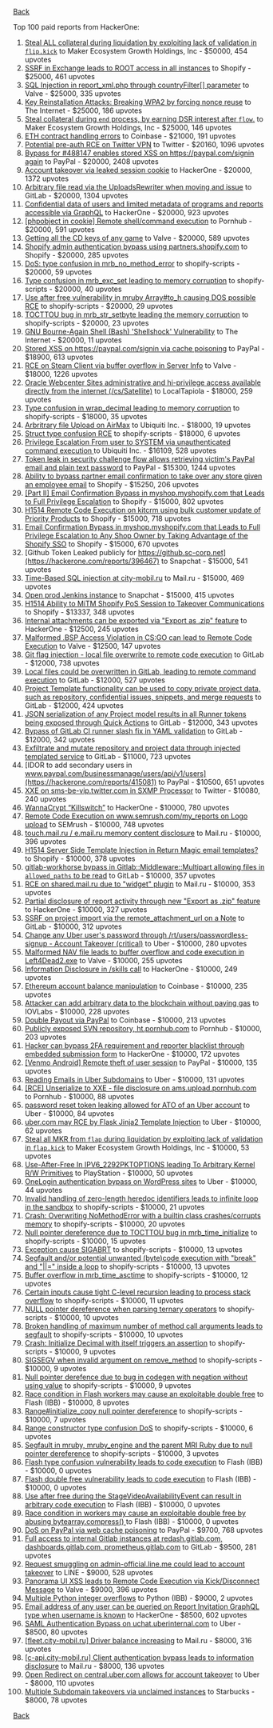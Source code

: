 [Back](../README.md)

Top 100 paid reports from HackerOne:

1. [Steal ALL collateral during liquidation by exploiting lack of validation in `flip.kick`](https://hackerone.com/reports/684092) to Maker Ecosystem Growth Holdings, Inc - $50000, 454 upvotes
2. [SSRF in Exchange leads to ROOT access in all instances](https://hackerone.com/reports/341876) to Shopify - $25000, 461 upvotes
3. [SQL Injection in report_xml.php through countryFilter[] parameter](https://hackerone.com/reports/383127) to Valve - $25000, 335 upvotes
4. [Key Reinstallation Attacks: Breaking WPA2 by forcing nonce reuse](https://hackerone.com/reports/286740) to The Internet - $25000, 186 upvotes
5. [Steal collateral during `end` process, by earning DSR interest after `flow`.](https://hackerone.com/reports/672664) to Maker Ecosystem Growth Holdings, Inc - $25000, 146 upvotes
6. [ETH contract handling errors](https://hackerone.com/reports/328526) to Coinbase - $21000, 191 upvotes
7. [Potential pre-auth RCE on Twitter VPN](https://hackerone.com/reports/591295) to Twitter - $20160, 1096 upvotes
8. [Bypass for #488147 enables stored XSS on https://paypal.com/signin again](https://hackerone.com/reports/510152) to PayPal - $20000, 2408 upvotes
9. [Account takeover via leaked session cookie](https://hackerone.com/reports/745324) to HackerOne - $20000, 1372 upvotes
10. [Arbitrary file read via the UploadsRewriter when moving and issue](https://hackerone.com/reports/827052) to GitLab - $20000, 1304 upvotes
11. [Confidential data of users and limited metadata of programs and reports accessible via GraphQL](https://hackerone.com/reports/489146) to HackerOne - $20000, 923 upvotes
12. [[phpobject in cookie] Remote shell/command execution](https://hackerone.com/reports/141956) to Pornhub - $20000, 591 upvotes
13. [Getting all the CD keys of any game](https://hackerone.com/reports/391217) to Valve - $20000, 589 upvotes
14. [Shopify admin authentication bypass using partners.shopify.com](https://hackerone.com/reports/270981) to Shopify - $20000, 285 upvotes
15. [DoS: type confusion in mrb_no_method_error](https://hackerone.com/reports/181871) to shopify-scripts - $20000, 59 upvotes
16. [Type confusion in mrb_exc_set leading to memory corruption](https://hackerone.com/reports/185041) to shopify-scripts - $20000, 40 upvotes
17. [Use after free vulnerability in mruby Array#to_h causing DOS possible RCE](https://hackerone.com/reports/181321) to shopify-scripts - $20000, 29 upvotes
18. [TOCTTOU bug in mrb_str_setbyte leading the memory corruption](https://hackerone.com/reports/181893) to shopify-scripts - $20000, 23 upvotes
19. [GNU Bourne-Again Shell (Bash) 'Shellshock' Vulnerability](https://hackerone.com/reports/29839) to The Internet - $20000, 11 upvotes
20. [Stored XSS on https://paypal.com/signin via cache poisoning](https://hackerone.com/reports/488147) to PayPal - $18900, 613 upvotes
21. [RCE on Steam Client via buffer overflow in Server Info](https://hackerone.com/reports/470520) to Valve - $18000, 1226 upvotes
22. [Oracle Webcenter Sites administrative and hi-privilege access available directly from the internet (/cs/Satellite)](https://hackerone.com/reports/170532) to LocalTapiola - $18000, 259 upvotes
23. [Type confusion in wrap_decimal leading to memory corruption](https://hackerone.com/reports/185051) to shopify-scripts - $18000, 35 upvotes
24. [Arbritrary file Upload on AirMax](https://hackerone.com/reports/73480) to Ubiquiti Inc. - $18000, 19 upvotes
25. [Struct type confusion RCE](https://hackerone.com/reports/181879) to shopify-scripts - $18000, 6 upvotes
26. [Privilege Escalation From user to SYSTEM via unauthenticated command execution ](https://hackerone.com/reports/544928) to Ubiquiti Inc. - $16109, 528 upvotes
27. [Token leak in security challenge flow allows retrieving victim's PayPal email and plain text password](https://hackerone.com/reports/739737) to PayPal - $15300, 1244 upvotes
28. [Ability to bypass partner email confirmation to take over any store given an employee email](https://hackerone.com/reports/300305) to Shopify - $15250, 206 upvotes
29. [[Part II] Email Confirmation Bypass in myshop.myshopify.com that Leads to Full Privilege Escalation](https://hackerone.com/reports/796808) to Shopify - $15000, 802 upvotes
30. [H1514 Remote Code Execution on kitcrm using bulk customer update of Priority Products](https://hackerone.com/reports/422944) to Shopify - $15000, 718 upvotes
31. [Email Confirmation Bypass in myshop.myshopify.com that Leads to Full Privilege Escalation to Any Shop Owner by Taking Advantage of the Shopify SSO](https://hackerone.com/reports/791775) to Shopify - $15000, 670 upvotes
32. [Github Token Leaked publicly for https://github.sc-corp.net](https://hackerone.com/reports/396467) to Snapchat - $15000, 541 upvotes
33. [Time-Based SQL injection at city-mobil.ru](https://hackerone.com/reports/868436) to Mail.ru - $15000, 469 upvotes
34. [Open prod Jenkins instance](https://hackerone.com/reports/231460) to Snapchat - $15000, 415 upvotes
35. [H1514 Ability to MiTM Shopify PoS Session to Takeover Communications](https://hackerone.com/reports/423467) to Shopify - $13337, 348 upvotes
36. [Internal attachments can be exported via "Export as .zip" feature](https://hackerone.com/reports/186230) to HackerOne - $12500, 245 upvotes
37. [Malformed .BSP Access Violation in CS:GO can lead to Remote Code Execution](https://hackerone.com/reports/351014) to Valve - $12500, 147 upvotes
38. [Git flag injection - local file overwrite to remote code execution](https://hackerone.com/reports/658013) to GitLab - $12000, 738 upvotes
39. [Local files could be overwritten in GitLab, leading to remote command execution](https://hackerone.com/reports/587854) to GitLab - $12000, 527 upvotes
40. [Project Template functionality can be used to copy private project data, such as repository, confidential issues, snippets, and merge requests](https://hackerone.com/reports/689314) to GitLab - $12000, 424 upvotes
41. [JSON serialization of any Project model results in all Runner tokens being exposed through Quick Actions](https://hackerone.com/reports/509924) to GitLab - $12000, 343 upvotes
42. [Bypass of GitLab CI runner slash fix in YAML validation](https://hackerone.com/reports/409395) to GitLab - $12000, 342 upvotes
43. [Exfiltrate and mutate repository and project data through injected templated service](https://hackerone.com/reports/446585) to GitLab - $11000, 723 upvotes
44. [IDOR to add secondary users in www.paypal.com/businessmanage/users/api/v1/users](https://hackerone.com/reports/415081) to PayPal - $10500, 651 upvotes
45. [XXE on sms-be-vip.twitter.com in SXMP Processor](https://hackerone.com/reports/248668) to Twitter - $10080, 240 upvotes
46. [WannaCrypt “Killswitch”](https://hackerone.com/reports/228648) to HackerOne - $10000, 780 upvotes
47. [Remote Code Execution on www.semrush.com/my_reports on Logo upload](https://hackerone.com/reports/403417) to SEMrush - $10000, 748 upvotes
48. [touch.mail.ru / e.mail.ru memory content disclosure](https://hackerone.com/reports/513236) to Mail.ru - $10000, 396 upvotes
49. [H1514 Server Side Template Injection in Return Magic email templates?](https://hackerone.com/reports/423541) to Shopify - $10000, 378 upvotes
50. [gitlab-workhorse bypass in Gitlab::Middleware::Multipart allowing files in `allowed_paths` to be read](https://hackerone.com/reports/850447) to GitLab - $10000, 357 upvotes
51. [RCE on shared.mail.ru due to "widget" plugin](https://hackerone.com/reports/518637) to Mail.ru - $10000, 353 upvotes
52. [Partial disclosure of report activity through new "Export as .zip" feature](https://hackerone.com/reports/182358) to HackerOne - $10000, 327 upvotes
53. [SSRF on project import via the remote_attachment_url on a Note](https://hackerone.com/reports/826361) to GitLab - $10000, 312 upvotes
54. [Change any Uber user's password through /rt/users/passwordless-signup - Account Takeover (critical)](https://hackerone.com/reports/143717) to Uber - $10000, 280 upvotes
55. [Malformed NAV file leads to buffer overflow and code execution in Left4Dead2.exe](https://hackerone.com/reports/542180) to Valve - $10000, 255 upvotes
56. [Information Disclosure in /skills call](https://hackerone.com/reports/188719) to HackerOne - $10000, 249 upvotes
57. [Ethereum account balance manipulation](https://hackerone.com/reports/300748) to Coinbase - $10000, 235 upvotes
58. [Attacker can add arbitrary data to the blockchain without paying gas](https://hackerone.com/reports/396954) to IOVLabs - $10000, 228 upvotes
59. [Double Payout via PayPal](https://hackerone.com/reports/307239) to Coinbase - $10000, 213 upvotes
60. [Publicly exposed SVN repository, ht.pornhub.com](https://hackerone.com/reports/72243) to Pornhub - $10000, 203 upvotes
61. [Hacker can bypass 2FA requirement and reporter blacklist through embedded submission form](https://hackerone.com/reports/418767) to HackerOne - $10000, 172 upvotes
62. [[Venmo Android] Remote theft of user session](https://hackerone.com/reports/401940) to PayPal - $10000, 135 upvotes
63. [Reading Emails in Uber Subdomains](https://hackerone.com/reports/156536) to Uber - $10000, 131 upvotes
64. [[RCE] Unserialize to XXE - file disclosure on ams.upload.pornhub.com](https://hackerone.com/reports/142562) to Pornhub - $10000, 88 upvotes
65. [password reset token leaking allowed for ATO of an Uber account](https://hackerone.com/reports/173551) to Uber - $10000, 84 upvotes
66. [uber.com may RCE by Flask Jinja2 Template Injection](https://hackerone.com/reports/125980) to Uber - $10000, 62 upvotes
67. [Steal all MKR from `flap` during liquidation by exploiting lack of validation in `flap.kick`](https://hackerone.com/reports/684152) to Maker Ecosystem Growth Holdings, Inc - $10000, 53 upvotes
68. [Use-After-Free In IPV6_2292PKTOPTIONS leading To Arbitrary Kernel R/W Primitives](https://hackerone.com/reports/826026) to PlayStation - $10000, 50 upvotes
69. [OneLogin authentication bypass on WordPress sites](https://hackerone.com/reports/136169) to Uber - $10000, 44 upvotes
70. [Invalid handling of zero-length heredoc identifiers leads to infinite loop in the sandbox](https://hackerone.com/reports/187305) to shopify-scripts - $10000, 21 upvotes
71. [Crash: Overwriting NoMethodError with a builtin class crashes/corrupts memory](https://hackerone.com/reports/186723) to shopify-scripts - $10000, 20 upvotes
72. [Null pointer dereference due to TOCTTOU bug in mrb_time_initialize](https://hackerone.com/reports/182274) to shopify-scripts - $10000, 15 upvotes
73. [Exception cause SIGABRT](https://hackerone.com/reports/180977) to shopify-scripts - $10000, 13 upvotes
74. [Segfault and/or potential unwanted (byte)code execution with "break" and "||=" inside a loop](https://hackerone.com/reports/183356) to shopify-scripts - $10000, 13 upvotes
75. [Buffer overflow in mrb_time_asctime](https://hackerone.com/reports/188326) to shopify-scripts - $10000, 12 upvotes
76. [Certain inputs cause tight C-level recursion leading to process stack overflow](https://hackerone.com/reports/189633) to shopify-scripts - $10000, 11 upvotes
77. [NULL pointer dereference when parsing ternary operators](https://hackerone.com/reports/181677) to shopify-scripts - $10000, 10 upvotes
78. [Broken handling of maximum number of method call arguments leads to segfault](https://hackerone.com/reports/182484) to shopify-scripts - $10000, 10 upvotes
79. [Crash: Initialize Decimal with itself triggers an assertion](https://hackerone.com/reports/185775) to shopify-scripts - $10000, 9 upvotes
80. [SIGSEGV when invalid argument on remove_method](https://hackerone.com/reports/181874) to shopify-scripts - $10000, 9 upvotes
81. [Null pointer derefence due to bug in codegen with negation without using value](https://hackerone.com/reports/187536) to shopify-scripts - $10000, 9 upvotes
82. [Race condition in Flash workers may cause an exploitabl​e double free](https://hackerone.com/reports/37240) to Flash (IBB) - $10000, 8 upvotes
83. [Range#initialize_copy null pointer dereference](https://hackerone.com/reports/181685) to shopify-scripts - $10000, 7 upvotes
84. [Range constructor type confusion DoS](https://hackerone.com/reports/181910) to shopify-scripts - $10000, 6 upvotes
85. [Segfault in mruby, mruby_engine and the parent MRI Ruby due to null pointer dereference](https://hackerone.com/reports/181828) to shopify-scripts - $10000, 3 upvotes
86. [Flash type confusion vulnerability leads to code execution](https://hackerone.com/reports/2106) to Flash (IBB) - $10000, 0 upvotes
87. [Flash double free vulnerability leads to code execution](https://hackerone.com/reports/2170) to Flash (IBB) - $10000, 0 upvotes
88. [Use after free during the StageVideoAvailabilityEvent can result in arbitrary code execution](https://hackerone.com/reports/47232) to Flash (IBB) - $10000, 0 upvotes
89. [Race condition in workers may cause an exploitable double free by abusing bytearray.compress()  ](https://hackerone.com/reports/47227) to Flash (IBB) - $10000, 0 upvotes
90. [DoS on PayPal via web cache poisoning](https://hackerone.com/reports/622122) to PayPal - $9700, 768 upvotes
91. [Full access to internal Gitlab instances at redash.gitlab.com, dashboards.gitlab.com, prometheus.gitlab.com](https://hackerone.com/reports/498964) to GitLab - $9500, 281 upvotes
92. [Request smuggling on admin-official.line.me could lead to account takeover](https://hackerone.com/reports/740037) to LINE - $9000, 528 upvotes
93. [Panorama UI XSS leads to Remote Code Execution via Kick/Disconnect Message](https://hackerone.com/reports/631956) to Valve - $9000, 396 upvotes
94. [Multiple Python integer overflows](https://hackerone.com/reports/55017) to Python (IBB) - $9000, 2 upvotes
95. [Email address of any user can be queried on Report Invitation GraphQL type when username is known](https://hackerone.com/reports/792927) to HackerOne - $8500, 602 upvotes
96. [SAML Authentication Bypass on uchat.uberinternal.com](https://hackerone.com/reports/223014) to Uber - $8500, 80 upvotes
97. [[fleet.city-mobil.ru] Driver balance increasing](https://hackerone.com/reports/751347) to Mail.ru - $8000, 316 upvotes
98. [[c-api.city-mobil.ru] Client authentication bypass leads to information disclosure](https://hackerone.com/reports/772118) to Mail.ru - $8000, 136 upvotes
99. [Open Redirect on central.uber.com allows for account takeover](https://hackerone.com/reports/206591) to Uber - $8000, 110 upvotes
100. [Multiple Subdomain takeovers via unclaimed instances](https://hackerone.com/reports/276269) to Starbucks - $8000, 78 upvotes


[Back](../README.md)
